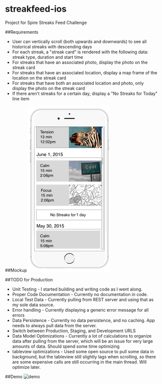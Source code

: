# streakfeed-ios

Project for Spire Streaks Feed Challenge

##Requirements
* User can vertically scroll (both upwards and downwards) to see all historical streaks with descending days
* For each streak, a "streak card" is rendered with the following data: streak type, duration and start time
* For streaks that have an associated photo, display the photo on the streak card
* For streaks that have an associated location, display a map frame of the location on the streak card
* For streaks that have both an associated location and photo, only display the photo on the streak card
* If there aren't streaks for a certain day, display a "No Streaks for Today" line item

##Mockup
![mockup](assets/iOS_challenge_v1_mock_up.png)

##TODO for Production
* Unit Testing - I started building and writing code as I went along.
* Proper Code Documentation - Currently no documentation in code.
* Local Test Data - Currently pulling from REST server and using that as my sole data source.
* Error handling - Currently displaying a generic error message for all errors
* Data Persistence - Currently no data persistence, and no caching. App needs to always pull data from the server. 
* Switch between Production, Staging, and Development URLS
* Data Model Optimizations - Currently a lot of calculations to organize data after pulling from the server, which will be an issue for very large amounts of data. Should spend some time optimizing
* tableview optimizations - Used some open source to pull some data in background, but the tableview still slightly lags when scrolling, so there are some expensive calls are still occurring in the main thread. Will optimize later.

##Demo
![demo](assets/demo.gif)
